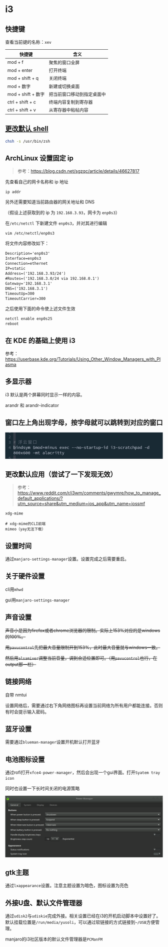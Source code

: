 # i3

## 快捷键

查看当前键的名称：`xev`

| 快捷键             | 含义                       |
| ------------------ | -------------------------- |
| mod + f            | 聚焦的窗口全屏             |
| mod + enter        | 打开终端                   |
| mod + shift + q    | 关闭终端                   |
| mod + 数字         | 新建或切换桌面             |
| mod + shift + 数字 | 把当前窗口移动到指定桌面中 |
| ctrl + shift + c   | 终端内容复制到寄存器       |
| ctrl + shift + v   | 从寄存器中粘帖内容         |

## [更改默认 shell](http://c.biancheng.net/linux/chsh.html)

```bash
chsh -s /usr/bin/zsh
```

## ArchLinux 设置固定 ip

> 参考：https://blog.csdn.net/sgzqc/article/details/46627817

先查看自己的网卡名称和 ip 地址

```text
ip addr
```

另外还需要知道当前路由器的网关地址和 DNS

（假设上述获取到的 ip 为 `192.168.3.93`，网卡为 `enp0s3`）

在`/etc/netctl` 下新建文件 `enp0s3`，并对其进行编辑

```text
vim /etc/netctl/enp0s3
```

将文件内容修改如下：

```text
Description='enp0s3'
Interface=enp0s3
Connection=ethernet
IP=static
Address=('192.168.3.93/24')
#Routes=('192.168.3.0/24 via 192.168.0.1')
Gateway='192.168.3.1'
DNS=('192.168.3.1')
TimeoutUp=300
TimeoutCarrier=300
```

之后使用下面的命令使上述文件生效

```text
netctl enable enp0s25
reboot
```

## 在 KDE 的基础上使用 i3

参考： https://userbase.kde.org/Tutorials/Using_Other_Window_Managers_with_Plasma

## 多显示器

i3 默认是两个屏幕同时显示一样的内容。

arandr 和 arandr-indicator

## 窗口左上角出现字母，按字母就可以跳转到对应的窗口

![1](assets/02-01-i3-settings/2021-04-29-16-30-00.png)


## 更改默认应用（尝试了一下发现无效）

> 参考：https://www.reddit.com/r/i3wm/comments/gwymre/how_to_manage_default_applications/?utm_source=share&utm_medium=ios_app&utm_name=iossmf

```text
xdg-mime

# xdg-mime的CLI前端
mimeo（yay无法下载）
```

## 设置时间

通过`manjaro-settings-manager`设置。设置完成之后需要重启。

## 关于硬件设置

cli用`mhwd`

gui用`manjaro-settings-manager`

## 声音设置

<s>声音小是因为firefox或者chrome浏览器的限制。实际上153%对应的是windows的100%。</s>

<s>用`pavucontrol`先把最大音量限制开到153%，此时最大音量就与windows一致。</s>

<s>然后用`alsamixer`调整当前音量，调到合适位置即可。（用`pavucontrol`也行，在output那一栏）</s>

## 链接网络

自带 nmtui

设置网络后，需要通过右下角网络图标再设置当前网络为所有用户都能连接。否则有时会提示输入密码。

## 蓝牙设置

需要通过`blueman-manager`设置开机默认打开蓝牙

## 电池图标设置

通过rofi打开`xfce4-power-manager`，然后会出现一个gui界面。打开`Syatem tray icon`

同时也设置一下长时间关闭的电源策略

![image_2021-07-03-18-04-25](assets/02-01-i3-settings/image_2021-07-03-18-04-25.png)

## gtk主题

通过`lxappearance`设置。注意主题设置为暗色，图标设置为亮色

## 外接U盘、默认文件管理器

通过`udisk2`与`udiskie`完成外接。相关设置已经在i3的开机启动脚本中设置好了。默认挂载位置是`/run/media/yusoli`，可以通过软链接的方式链接到`~/USB`方便管理。

manjaro的i3社区版本的默认文件管理器是`PCManFM`
